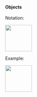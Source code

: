 <link rel="stylesheet" href="{{baseUrl}}/css/textbook.css">

<div class="website-content">

#### Objects

<div id="main">

Notation:

<img src="{{baseUrl}}/uml/objectDiagrams/objects/introduction/images/notation.png" height="85" />
<p/>

<tip-box>

Example:

<img src="{{baseUrl}}/uml/objectDiagrams/objects/introduction/images/professorStudent.png" height="85" />
<p/>

</tip-box>

<!-- extras ------------------------------------------------------------------------------------ -->

<panel header=":paperclip: Extras" expandable type="seamless" expanded>

  <panel header=":mortar_board: Learning Outcomes" expandable type="seamless">
    <include src="exercises.md" />
  </panel>

  <panel header=":package: Resources" expandable type="seamless">
    <include src="resources.md" />
  </panel>

</panel>

</div>
</div>
